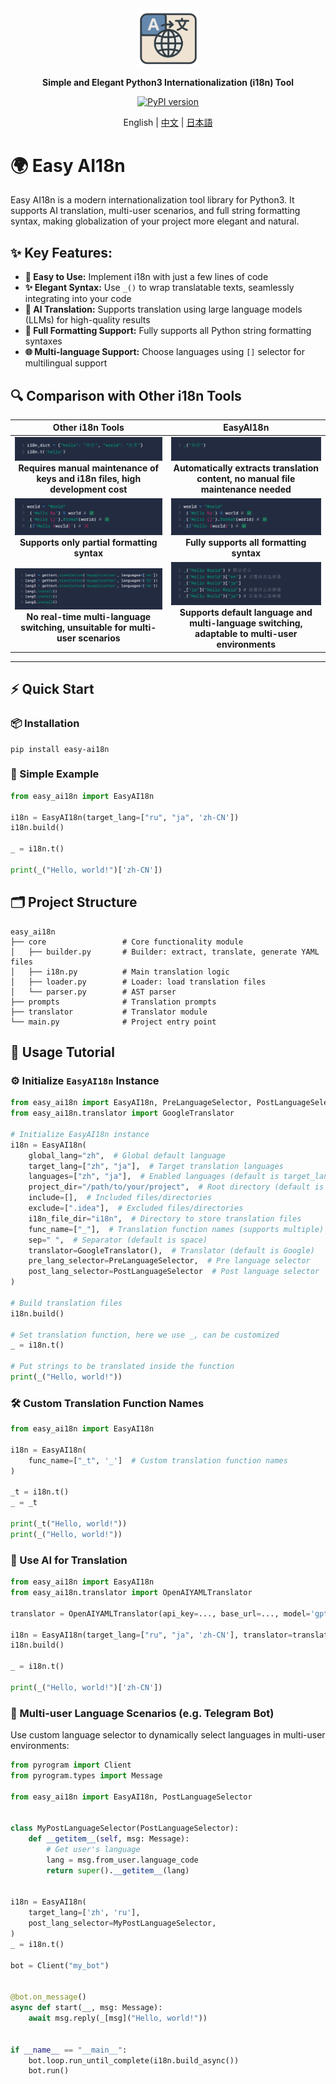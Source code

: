 <div align="center">

<a href="https://github.com/z-mio/easy-ai18n">
    <img src="docs/image/logo.png" width="100" alt="icon">
</a>

**Simple and Elegant Python3 Internationalization (i18n) Tool**

[![PyPI version](https://badge.fury.io/py/easy-ai18n.svg)](https://badge.fury.io/py/easy-ai18n)

English | [中文](docs/README.zh.md) | [日本語](docs/README.ja.md)

</div>

# 🌍 Easy AI18n

Easy AI18n is a modern internationalization tool library for Python3. It supports AI translation, multi-user scenarios, and full string formatting syntax,
making globalization of your project more elegant and natural.

## ✨ Key Features:

- **🚀 Easy to Use:** Implement i18n with just a few lines of code
- **✨ Elegant Syntax:** Use `_()` to wrap translatable texts, seamlessly integrating into your code
- **🤖 AI Translation:** Supports translation using large language models (LLMs) for high-quality results
- **📝 Full Formatting Support:** Fully supports all Python string formatting syntaxes
- **🌐 Multi-language Support:** Choose languages using `[]` selector for multilingual support

## 🔍 Comparison with Other i18n Tools

|                                             Other i18n Tools                                             |                                                         EasyAI18n                                                          |
|:--------------------------------------------------------------------------------------------------------:|:--------------------------------------------------------------------------------------------------------------------------:|
| ![](docs/image/1.png)<br/>**Requires manual maintenance of keys and i18n files, high development cost**  |        ![](docs/image/2.png)<br/>**Automatically extracts translation content, no manual file maintenance needed**         |
|                  ![](docs/image/3.png)<br/>**Supports only partial formatting syntax**                   |                             ![](docs/image/4.png)<br/>**Fully supports all formatting syntax**                             |
| ![](docs/image/5.png)<br/>**No real-time multi-language switching, unsuitable for multi-user scenarios** | ![](docs/image/6.png)<br/>**Supports default language and multi-language switching, adaptable to multi-user environments** |

---

## ⚡ Quick Start

### 📦 Installation

```shell
pip install easy-ai18n
```

### 🧪 Simple Example

```python
from easy_ai18n import EasyAI18n

i18n = EasyAI18n(target_lang=["ru", "ja", 'zh-CN'])
i18n.build()

_ = i18n.t()

print(_("Hello, world!")['zh-CN'])
```

## 🗂️ Project Structure

```
easy_ai18n
├── core                 # Core functionality module
│   ├── builder.py       # Builder: extract, translate, generate YAML files
│   ├── i18n.py          # Main translation logic
│   ├── loader.py        # Loader: load translation files
│   └── parser.py        # AST parser
├── prompts              # Translation prompts
├── translator           # Translator module
└── main.py              # Project entry point
```

## 📘 Usage Tutorial

### ⚙️ Initialize `EasyAI18n` Instance

```python
from easy_ai18n import EasyAI18n, PreLanguageSelector, PostLanguageSelector
from easy_ai18n.translator import GoogleTranslator

# Initialize EasyAI18n instance
i18n = EasyAI18n(
    global_lang="zh",  # Global default language
    target_lang=["zh", "ja"],  # Target translation languages
    languages=["zh", "ja"],  # Enabled languages (default is target_lang)
    project_dir="/path/to/your/project",  # Root directory (default is current dir)
    include=[],  # Included files/directories
    exclude=[".idea"],  # Excluded files/directories
    i18n_file_dir="i18n",  # Directory to store translation files
    func_name=["_"],  # Translation function names (supports multiple)
    sep=" ",  # Separator (default is space)
    translator=GoogleTranslator(),  # Translator (default is Google)
    pre_lang_selector=PreLanguageSelector,  # Pre language selector
    post_lang_selector=PostLanguageSelector  # Post language selector
)

# Build translation files
i18n.build()

# Set translation function, here we use _, can be customized
_ = i18n.t()

# Put strings to be translated inside the function
print(_("Hello, world!"))
```

### 🛠️ Custom Translation Function Names

```python
from easy_ai18n import EasyAI18n

i18n = EasyAI18n(
    func_name=["_t", '_']  # Custom translation function names
)

_t = i18n.t()
_ = _t

print(_t("Hello, world!"))
print(_("Hello, world!"))
```

### 🤖 Use AI for Translation

```python
from easy_ai18n import EasyAI18n
from easy_ai18n.translator import OpenAIYAMLTranslator

translator = OpenAIYAMLTranslator(api_key=..., base_url=..., model='gpt-4o-mini')

i18n = EasyAI18n(target_lang=["ru", "ja", 'zh-CN'], translator=translator)
i18n.build()

_ = i18n.t()

print(_("Hello, world!")['zh-CN'])
```

### 👥 Multi-user Language Scenarios (e.g. Telegram Bot)

Use custom language selector to dynamically select languages in multi-user environments:

```python
from pyrogram import Client
from pyrogram.types import Message

from easy_ai18n import EasyAI18n, PostLanguageSelector


class MyPostLanguageSelector(PostLanguageSelector):
    def __getitem__(self, msg: Message):
        # Get user's language
        lang = msg.from_user.language_code
        return super().__getitem__(lang)


i18n = EasyAI18n(
    target_lang=['zh', 'ru'],
    post_lang_selector=MyPostLanguageSelector,
)
_ = i18n.t()

bot = Client("my_bot")


@bot.on_message()
async def start(__, msg: Message):
    await msg.reply(_[msg]("Hello, world!"))


if __name__ == "__main__":
    bot.loop.run_until_complete(i18n.build_async())
    bot.run()
```

